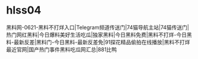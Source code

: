 # hlss04
黑料网-0621-黑料不打烊入口|Telegram频道传送门|74猫导航主站|74猫传送门|热门网红黑料|今日爆料美好生活吃瓜|独家黑料|今日黑料免费|黑料不打烊-今日黑料-最新反差|黑料门-今日黑料-最新反差免|91探花精品偷拍在线播放|黑料不打烊最近官网|国产热门事件黑料吃瓜网汇总|881比鸭
